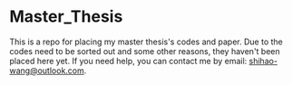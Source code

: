 # Master_Thesis
This is a repo for placing my master thesis's codes and paper.
Due to the codes need to be sorted out and some other reasons, they haven't been placed here yet.
If you need help, you can contact me by email: shihao-wang@outlook.com.
